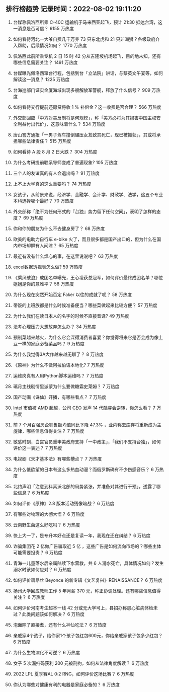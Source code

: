 
## 排行榜趋势 记录时间：2022-08-02 19:11:20
  
  1. 台媒称佩洛西所乘 C-40C 运输机于马来西亚起飞，预计 21:30 抵达台湾，这一消息是否可信？ 6155 万热度
    
  2. 如何看待河北一大爷自费几千万养 73 只东北虎和 21 只非洲狮？各级政府介入帮助，后续情况如何？ 1770 万热度
    
  3. 佩洛西此前所乘专机 2 日 15 时 42 分从吉隆坡机场起飞，目的地未知，还有哪些信息需要关注？ 1491 万热度
    
  4. 台媒曝光佩洛西窜台行程，包括到台「立法院」讲话，与蔡英文午宴等，如何解读这一消息？ 1225 万热度
    
  5. 台海巡部门证实金厦海域出现多艘解放军警舰，释放了什么信号？ 909 万热度
    
  6. 如何看待交行提前还房贷将收 1 % 补偿金？这一收费是否合理？ 566 万热度
    
  7. 外交部回应「中方对美反制将是何规模」，称「美方必将为其损害中国主权安全利益付出代价」，这意味着什么？ 534 万热度
    
  8. 唐山警方通报「一男子驾车撞倒碾压女友致其死亡，现已被抓获」，其或将承担哪些法律责任？ 515 万热度
    
  9. 如何看待 A 股 8 月 2 日大跌？ 304 万热度
    
  10. 为什么考研提前联系导师变成了普遍现象? 105 万热度
    
  11. 三个人的友谊真的有人会退出吗？ 91 万热度
    
  12. 上不上大学真的这么重要吗？ 74 万热度
    
  13. 女孩子，从前景来说，经济学、金融学、会计学、财政学、法学，这五个专业本科选择哪个最好？ 70 万热度
    
  14. 外交部称「绝不为任何形式的『台独』势力留下任何空间」，表明了怎样的态度？ 69 万热度
    
  15. 你和你的朋友为什么不去健身房了？ 68 万热度
    
  16. 欧美的电助力自行车 e-bike 火了，而且很多都是国产出口的，但为什么在国内市场却鲜有人问津？ 65 万热度
    
  17. 最近有没有什么烦心的事，在这里说说吧？ 63 万热度
    
  18. excel数据透视表怎么做? 59 万热度
    
  19. 《乘风破浪》成团名单曝光，王心凌获总冠军，如何评价最终成团名单？哪位姐姐是你的意难平？ 58 万热度
    
  20. 为什么现在突然开始否定 Faker 以往的成就了呢？ 58 万热度
    
  21. 带饭的上班族都是什么时候准备便当？哪些菜做起来比较方便？ 57 万热度
    
  22. 为什么我们在读日本人的名字的时候不直接音译? 49 万热度
    
  23. 法考心理压力大想放弃怎么办？ 34 万热度
    
  24. 预制菜越来越火，为什么它会深得消费者喜爱？你觉得将来它是否会成为像土豆一样的家庭必备菜品吗？ 9 万热度
    
  25. 为什么我觉得3A大作越来越无聊了？ 8 万热度
    
  26. 《原神》为什么不做阿拉伯语本地化? 7 万热度
    
  27. 运维岗真有人用Python脚本运维吗？ 7 万热度
    
  28. 璃月主线剧情里派蒙为什么要做糖霜史莱姆？ 7 万热度
    
  29. 国产动画《诛仙》开播，有哪些看点？ 7 万热度
    
  30. Intel 市值被 AMD 超越，公司 CEO 发声 14 代酷睿会逆转，你怎么看？ 7 万热度
    
  31. 前 7 个月百强房企销售额均值同比下降 47.3% ，业内称去库存将重新成为主旋律，哪些信息值得关注？ 7 万热度
    
  32. 敏感时刻，白宫官员重申美政府支持「一中政策」，「我们不支持台独」，如何评价这一表述？ 7 万热度
    
  33. 电视剧《天才基本法》有哪些槽点？ 7 万热度
    
  34. 为什么低欲望的日本有这么多热血动漫？而俄罗斯确有不少伤感音乐？ 6 万热度
    
  35. 北约声明「注意到科索沃北部的局势紧张，并准备对其进行干预」，透露了哪些信息？ 6 万热度
    
  36. 如何评价《原神》2.8 版本活动残像暗战？ 6 万热度
    
  37. 有哪些对物理的大彻大悟？ 6 万热度
    
  38. 云南野生菌这么好吃吗？ 6 万热度
    
  39. 快上大一了，是专升本好点还是复读一年，我现在还在纠结？ 6 万热度
    
  40. 诈骗集团花 2 亿做广告骗取近 5 亿 ，这些广告是如何流向市场的？哪些主体可能需要担责？ 6 万热度
    
  41. 青海一儿童落水后亲属陆续下水营救，共 6 人溺水死亡，具体情况如何？发生溺水时该如何应对？ 6 万热度
    
  42. 如何评价碧昂丝 Beyonce 的新专辑《文艺复兴》RENAISSANCE？ 6 万热度
    
  43. 扬州大学回应教师工作 5 年月薪 370 元，称正协调处理。还有哪些信息值得关注？ 6 万热度
    
  44. 如何评价河南考生超本一线 42 分或无大学可上，县招办称患心脏病体检未过？此类问题该如何解决？ 6 万热度
    
  45. 泡面除了直接煮，还有什么神仙吃法？ 6 万热度
    
  46. 亲戚家4个孩子，给你家1个孩子包红包600元，你给亲戚家孩子包多少红包？ 6 万热度
    
  47. 为什么生物演化不可逆？ 6 万热度
    
  48. 女子 5 次漏扫码获利 200 元被刑拘，如何从法律角度解读？ 6 万热度
    
  49. 2022 LPL 夏季赛AL 0:2 RNG，如何评价这场比赛？ 6 万热度
    
  50. 你认为哪些对健康有利的电器是家庭必备的？ 6 万热度
    
